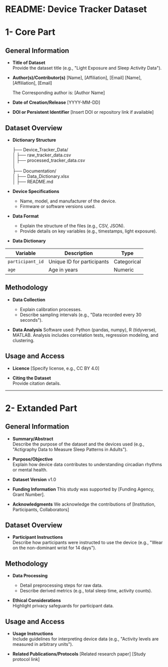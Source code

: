 # README: Device Tracker Dataset

# 1- Core Part 

## General Information

- **Title of Dataset**  
  Provide the dataset title (e.g., "Light Exposure and Sleep Activity Data").

- **Author(s)/Contributor(s)**
  [Name], [Affiliation], [Email]
  [Name], [Affiliation], [Email]

  The Corresponding author is: [Author Name]

- **Date of Creation/Release** [YYYY-MM-DD]

- **DOI or Persistent Identifier** [Insert DOI or repository link if available]

## Dataset Overview

- **Dictionary Structure**

  ├── Device_Tracker_Data/       
  │   ├── raw_tracker_data.csv        
  │   ├── processed_tracker_data.csv        
  │       
  ├── Documentation/       
  │   ├── Data_Dictionary.xlsx      
  │   ├── README.md  

- **Device Specifications**  
  - Name, model, and manufacturer of the device.  
  - Firmware or software versions used.

- **Data Format**  
  - Explain the structure of the files (e.g., CSV, JSON).  
  - Provide details on key variables (e.g., timestamps, light exposure).

- **Data Dictionary**

| **Variable**     | **Description**                | **Type**     |  
|------------------|--------------------------------|--------------|  
| `participant_id` | Unique ID for participants     | Categorical  |  
| `age`            | Age in years                   | Numeric      |


## Methodology

- **Data Collection**  
  - Explain calibration processes.  
  - Describe sampling intervals (e.g., "Data recorded every 30 seconds").

- **Data Analysis**
  Software used: Python (pandas, numpy), R (tidyverse), MATLAB.
  Analysis includes correlation tests, regression modeling, and clustering.

  
## Usage and Access

- **Licence** 
  [Specify license, e.g., CC BY 4.0]

- **Citing the Dataset**  
  Provide citation details.
---

# 2- Extanded Part

## General Information

- **Summary/Abstract**  
  Describe the purpose of the dataset and the devices used (e.g., "Actigraphy Data to Measure Sleep Patterns in Adults").

- **Purpose/Objective**  
  Explain how device data contributes to understanding circadian rhythms or mental health.

- **Dataset Version** v1.0
  
-  **Funding Information** This study was supported by [Funding Agency, Grant Number].

- **Acknowledgments**
  We acknowledge the contributions of [Institution, Participants, Collaborators]

## Dataset Overview

- **Participant Instructions**  
  Describe how participants were instructed to use the device (e.g., "Wear on the non-dominant wrist for 14 days").

## Methodology

- **Data Processing**  
  - Detail preprocessing steps for raw data.  
  - Describe derived metrics (e.g., total sleep time, activity counts).
  
- **Ethical Considerations**  
  Highlight privacy safeguards for participant data.

## Usage and Access

- **Usage Instructions**  
  Include guidelines for interpreting device data (e.g., "Activity levels are measured in arbitrary units").

- **Related Publications/Protocols**
  [Related research paper]
  [Study protocol link]
